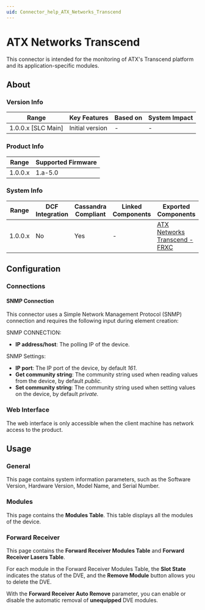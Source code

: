```yaml
---
uid: Connector_help_ATX_Networks_Transcend
---
```


# ATX Networks Transcend

This connector is intended for the monitoring of ATX's Transcend platform and its application-specific modules.

## About

### Version Info

| **Range**            | **Key Features** | **Based on** | **System Impact** |
|----------------------|------------------|--------------|-------------------|
| 1.0.0.x \[SLC Main\] | Initial version  | \-           | \-                |

### Product Info

| **Range** | **Supported Firmware** |
|-----------|------------------------|
| 1.0.0.x   | 1.a-5.0                |

### System Info

| **Range** | **DCF Integration** | **Cassandra Compliant** | **Linked Components** | **Exported Components**                                                                    |
|-----------|---------------------|-------------------------|-----------------------|--------------------------------------------------------------------------------------------|
| 1.0.0.x   | No                  | Yes                     | \-                    | [ATX Networks Transcend - FRXC](xref:Connector_help_ATX_Networks_Transcend_-_FRXC) |

## Configuration

### Connections

#### SNMP Connection

This connector uses a Simple Network Management Protocol (SNMP) connection and requires the following input during element creation:

SNMP CONNECTION:

- **IP address/host**: The polling IP of the device.

SNMP Settings:

- **IP port**: The IP port of the device, by default *161*.
- **Get community string**: The community string used when reading values from the device, by default *public*.
- **Set community string**: The community string used when setting values on the device, by default *private.*

### Web Interface

The web interface is only accessible when the client machine has network access to the product.

## Usage

### General

This page contains system information parameters, such as the Software Version, Hardware Version, Model Name, and Serial Number.

### Modules

This page contains the **Modules Table**. This table displays all the modules of the device.

### Forward Receiver

This page contains the **Forward Receiver Modules Table** and **Forward Receiver Lasers Table**.

For each module in the Forward Receiver Modules Table, the **Slot State** indicates the status of the DVE, and the **Remove Module** button allows you to delete the DVE.

With the **Forward Receiver Auto Remove** parameter, you can enable or disable the automatic removal of **unequipped** DVE modules.
